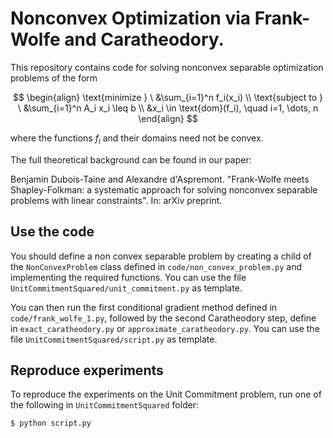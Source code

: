 # Nonconvex Optimization via Frank-Wolfe and Caratheodory.

This repository contains code for solving nonconvex separable optimization problems of the form

$$
\begin{align}
\text{minimize } \ &\sum_{i=1}^n f_i(x_i) \\
\text{subject to } \ &\sum_{i=1}^n A_i x_i \leq b \\
&x_i \in \text{dom}(f_i), \quad i=1, \dots, n
\end{align}
$$

where the functions $f_i$ and their domains need not be convex.

The full theoretical background can be found in our paper:

Benjamin Dubois-Taine and Alexandre d'Aspremont. "Frank-Wolfe meets Shapley-Folkman: a systematic approach for solving nonconvex separable problems with linear constraints". In: arXiv preprint.

## Use the code

You should define a non convex separable problem by creating a child of the `NonConvexProblem` class defined in `code/non_convex_problem.py` and implementing the required functions. You can use the file `UnitCommitmentSquared/unit_commitment.py` as template.

You can then run the first conditional gradient method defined in `code/frank_wolfe_1.py`, followed by the second Caratheodory step, define in `exact_caratheodory.py` or `approximate_caratheodory.py`. You can use the file `UnitCommitmentSquared/script.py` as template.

## Reproduce experiments

To reproduce the experiments on the Unit Commitment problem, run one of the following in `UnitCommitmentSquared` folder:

``
$ python script.py
``
